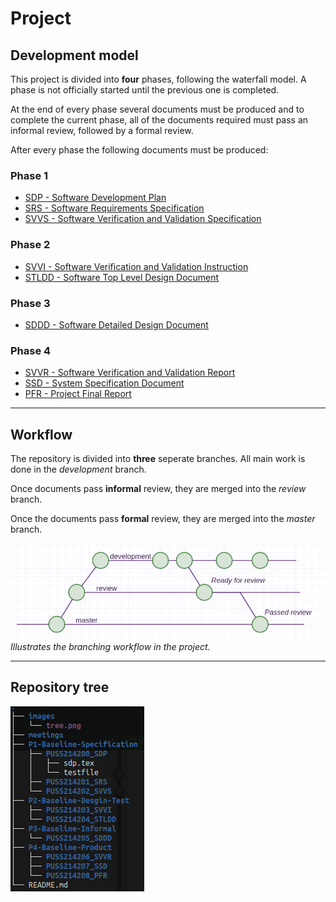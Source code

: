 # Project

## Development model
This project is divided into **four** phases, following the waterfall model. A phase is not officially started until the previous one is completed.

At the end of every phase several documents must be produced and to complete the current phase, all of the documents required must pass an informal review, followed by a formal review.

After every phase the following documents must be produced:

### Phase 1
- [SDP - Software Development Plan](P1-Baseline-Specification/PUSS214200_SDP)
- [SRS - Software Requirements Specification](P1-Baseline-Specification/PUSS214201_SRS)
- [SVVS - Software Verification and Validation Specification](P1-Baseline-Specification/PUSS214202_SVVS)

### Phase 2
- [SVVI - Software Verification and Validation Instruction](P2-Baseline-Desgin-Test/PUSS214203_SVVI) 
- [STLDD - Software Top Level Design Document](P2-Baseline-Desgin-Test/PUSS214204_STLDD)

### Phase 3
- [SDDD - Software Detailed Design Document](P3-Baseline-Informal/PUSS214205_SDDD)

### Phase 4
- [SVVR - Software Verification and Validation Report](P4-Baseline-Product/PUSS214206_SVVR) 
- [SSD - System Specification Document](P4-Baseline-Product/PUSS214207_SSD) 
- [PFR - Project Final Report](P4-Baseline-Product/PUSS214208_PFR)

---

## Workflow
The repository is divided into **three** seperate branches.
All main work is done in the *development* branch.

Once documents pass **informal** review, they are merged into the *review* branch.

Once the documents pass **formal** review, they are merged into the *master* branch.

![Workflow](images/workflow.png)
*Illustrates the branching workflow in the project.*

---

## Repository tree

![Directory tree](images/tree.png)